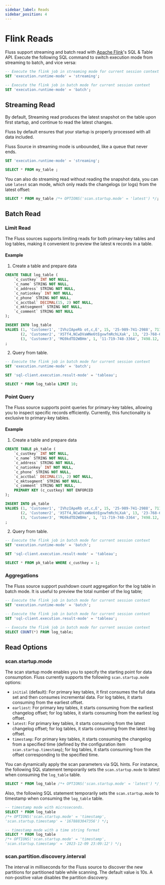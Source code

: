 ```yaml
---
sidebar_label: Reads
sidebar_position: 4
---
```


# Flink Reads
Fluss support streaming and batch read with [Apache Flink](https://flink.apache.org/)'s SQL & Table API. Execute the following SQL command to switch execution mode from streaming to batch, and vice versa:
```sql title="Flink SQL"
-- Execute the flink job in streaming mode for current session context
SET 'execution.runtime-mode' = 'streaming';
```

```sql title="Flink SQL"
-- Execute the flink job in batch mode for current session context
SET 'execution.runtime-mode' = 'batch';
```

## Streaming Read
By default, Streaming read produces the latest snapshot on the table upon first startup, and continue to read the latest changes.

Fluss by default ensures that your startup is properly processed with all data included.

Fluss Source in streaming mode is unbounded, like a queue that never ends.
```sql title="Flink SQL"
SET 'execution.runtime-mode' = 'streaming';
```

```sql title="Flink SQL"
SELECT * FROM my_table ;
```

You can also do streaming read without reading the snapshot data, you can use `latest` scan mode, which only reads the changelogs (or logs) from the latest offset:
```sql title="Flink SQL"
SELECT * FROM my_table /*+ OPTIONS('scan.startup.mode' = 'latest') */;
```

## Batch Read

### Limit Read
The Fluss sources supports limiting reads for both primary-key tables and log tables, making it convenient to preview the latest `N` records in a table.

#### Example
1. Create a table and prepare data
```sql title="Flink SQL"
CREATE TABLE log_table (
    `c_custkey` INT NOT NULL,
    `c_name` STRING NOT NULL,
    `c_address` STRING NOT NULL,
    `c_nationkey` INT NOT NULL,
    `c_phone` STRING NOT NULL,
    `c_acctbal` DECIMAL(15, 2) NOT NULL,
    `c_mktsegment` STRING NOT NULL,
    `c_comment` STRING NOT NULL
);
```

```sql title="Flink SQL"
INSERT INTO log_table
VALUES (1, 'Customer1', 'IVhzIApeRb ot,c,E', 15, '25-989-741-2988', 711.56, 'BUILDING', 'comment1'),
       (2, 'Customer2', 'XSTf4,NCwDVaWNe6tEgvwfmRchLXak', 13, '23-768-687-3665', 121.65, 'AUTOMOBILE', 'comment2'),
       (3, 'Customer3', 'MG9kdTD2WBHm', 1, '11-719-748-3364', 7498.12, 'AUTOMOBILE', 'comment3');
;
```

2. Query from table.
```sql title="Flink SQL"
-- Execute the flink job in batch mode for current session context
SET 'execution.runtime-mode' = 'batch';
```

```sql title="Flink SQL"
SET 'sql-client.execution.result-mode' = 'tableau';
```

```sql title="Flink SQL"
SELECT * FROM log_table LIMIT 10;
```


### Point Query

The Fluss source supports point queries for primary-key tables, allowing you to inspect specific records efficiently. Currently, this functionality is exclusive to primary-key tables.

#### Example
1. Create a table and prepare data
```sql title="Flink SQL"
CREATE TABLE pk_table (
    `c_custkey` INT NOT NULL,
    `c_name` STRING NOT NULL,
    `c_address` STRING NOT NULL,
    `c_nationkey` INT NOT NULL,
    `c_phone` STRING NOT NULL,
    `c_acctbal` DECIMAL(15, 2) NOT NULL,
    `c_mktsegment` STRING NOT NULL,
    `c_comment` STRING NOT NULL,
    PRIMARY KEY (c_custkey) NOT ENFORCED
);
```

```sql title="Flink SQL"
INSERT INTO pk_table
VALUES (1, 'Customer1', 'IVhzIApeRb ot,c,E', 15, '25-989-741-2988', 711.56, 'BUILDING', 'comment1'),
       (2, 'Customer2', 'XSTf4,NCwDVaWNe6tEgvwfmRchLXak', 13, '23-768-687-3665', 121.65, 'AUTOMOBILE', 'comment2'),
       (3, 'Customer3', 'MG9kdTD2WBHm', 1, '11-719-748-3364', 7498.12, 'AUTOMOBILE', 'comment3');
;
```

2. Query from table.
```sql title="Flink SQL"
-- Execute the flink job in batch mode for current session context
SET 'execution.runtime-mode' = 'batch';
```

```sql title="Flink SQL"
SET 'sql-client.execution.result-mode' = 'tableau';
```

```sql title="Flink SQL"
SELECT * FROM pk_table WHERE c_custkey = 1;
```

### Aggregations
The Fluss source support pushdown count aggregation for the log table in batch mode. It is useful to preview the total number of the log table;
```sql title="Flink SQL"
-- Execute the flink job in batch mode for current session context
SET 'execution.runtime-mode' = 'batch';
```

```sql title="Flink SQL"
-- Execute the flink job in batch mode for current session context
SET 'sql-client.execution.result-mode' = 'tableau';
```

```sql title="Flink SQL"
-- Execute the flink job in batch mode for current session context
SELECT COUNT(*) FROM log_table;
```


## Read Options

### scan.startup.mode
The scan startup mode enables you to specify the starting point for data consumption. Fluss currently supports the following `scan.startup.mode` options:
- `initial` (default): For primary key tables, it first consumes the full data set and then consumes incremental data. For log tables, it starts consuming from the earliest offset.
- `earliest`: For primary key tables, it starts consuming from the earliest changelog offset; for log tables, it starts consuming from the earliest log offset.
- `latest`: For primary key tables, it starts consuming from the latest changelog offset; for log tables, it starts consuming from the latest log offset.
- `timestamp`: For primary key tables, it starts consuming the changelog from a specified time (defined by the configuration item `scan.startup.timestamp`); for log tables, it starts consuming from the offset corresponding to the specified time.


You can dynamically apply the scan parameters via SQL hints. For instance, the following SQL statement temporarily sets the `scan.startup.mode` to latest when consuming the `log_table` table.
```sql title="Flink SQL"
SELECT * FROM log_table /*+ OPTIONS('scan.startup.mode' = 'latest') */;
```

Also, the following SQL statement temporarily sets the `scan.startup.mode` to timestamp when consuming the `log_table` table.
```sql title="Flink SQL"
-- timestamp mode with microseconds.
SELECT * FROM log_table
/*+ OPTIONS('scan.startup.mode' = 'timestamp',
'scan.startup.timestamp' = '1678883047356') */;
```

```sql title="Flink SQL"
-- timestamp mode with a time string format
SELECT * FROM log_table
/*+ OPTIONS('scan.startup.mode' = 'timestamp',
'scan.startup.timestamp' = '2023-12-09 23:09:12') */;
```

### scan.partition.discovery.interval
The interval in milliseconds for the Fluss source to discover the new partitions for partitioned table while scanning.  The default value is 10s. A non-positive value disables the partition discovery.








